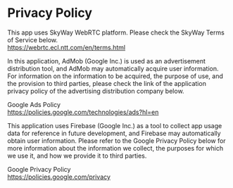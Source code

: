 # Privacy Policy

This app uses SkyWay WebRTC platform.
Please check the SkyWay Terms of Service below.  
https://webrtc.ecl.ntt.com/en/terms.html


In this application, AdMob (Google Inc.) is used as an advertisement distribution tool, 
and AdMob may automatically acquire user information. 
For information on the information to be acquired, 
the purpose of use, and the provision to third parties, 
please check the link of the application privacy policy of the advertising distribution company below.

Google Ads Policy  
https://policies.google.com/technologies/ads?hl=en


This application uses Firebase (Google Inc.) as a tool to collect app usage data for reference in future development,
and Firebase may automatically obtain user information. 
Please refer to the Google Privacy Policy below for more information about the information we collect, 
the purposes for which we use it, and how we provide it to third parties.

Google Privacy Policy  
https://policies.google.com/privacy
